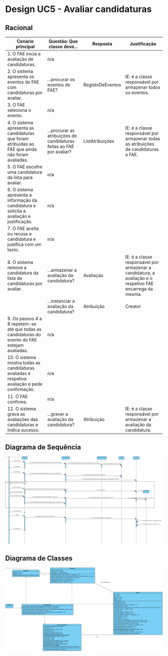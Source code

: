 # Design UC5 - Avaliar candidaturas

## Racional ##

| Cenário principal                                                                                          | Questão: Que classe deve...                                           | Resposta          | Justificação                                                                                              |
|------------------------------------------------------------------------------------------------------------|-----------------------------------------------------------------------|-------------------|-----------------------------------------------------------------------------------------------------------|
| 1. O FAE inicia a avaliação de candidaturas.                                                               | n/a                                                                   |                   |                                                                                                           |
| 2. O sistema apresenta os eventos do FAE com candidaturas por avaliar.                                     | ...procurar os eventos do FAE?                                        | RegistoDeEventos  | IE: é a classe responsável por armazenar todos os eventos.                                                |
| 3. O FAE seleciona o evento.                                                                               | n/a                                                                   |                   |                                                                                                           |
| 4. O sistema apresenta as candidaturas que foram atribuidas ao FAE que ainda não foram avaliadas.          | ...procurar as atribuições de candidaturas feitas ao FAE por avaliar? | ListAtribuições   | IE: é a classe responsável por armazenar todas as atribuições de candidaturas a FAE.                      |
| 5. O FAE escolhe uma candidatura da lista para avaliar.                                                    | n/a                                                                   |                   |                                                                                                           |
| 6. O sistema apresenta a informação da candidatura e solicita a avaliação e justificação.                  | n/a                                                                   |                   |                                                                                                           |
| 7. O FAE aceita ou recusa a candidatura e justifica com um texto.                                          | n/a                                                                   |                   |                                                                                                           |
| 8. O sistema remove a candidatura da lista de candidaturas por avaliar.                                    | ...armazenar a avaliação da candidatura?                              | Avaliação         | IE: é a classe responsável por armazenar a candidatura, a avaliação e o respetivo FAE encarrega da mesma. |
|                                                                                                            | ...instanciar a avaliação da candidatura?                             | Atribuição        | Creator                                                                                                   |
| 9. Os passos 4 a 8 repetem-se até que todas as candidaturas do evento do FAE estejam avaliadas.            | n/a                                                                   |                   |                                                                                                           |
| 10. O sistema mostra todas as candidaturas avaliadas e respetiva avaliação e pede confirmação.             | n/a                                                                   |                   |                                                                                                           |
| 11. O FAE confirma.                                                                                        | n/a                                                                   |                   |                                                                                                           |
| 12. O sistema grava as avaliações das candidaturas e indica sucesso.                                       | ...gravar a avaliação da candidatura?                                 | Atribuição        | IE: é a classe responsável por armazenar a avaliação da candidatura.                                      |


##	Diagrama de Sequência ##
![UC5-Avaliar_Candidatura-SD.png](../Imagens/Design/UC5-Avaliar_Candidatura-SD.png)


##	Diagrama de Classes ##
![UC5-Avaliar_Candidatura-ClassDiagram.png](../Imagens/Design/UC5-Avaliar_Candidatura-ClassDiagram.png)
